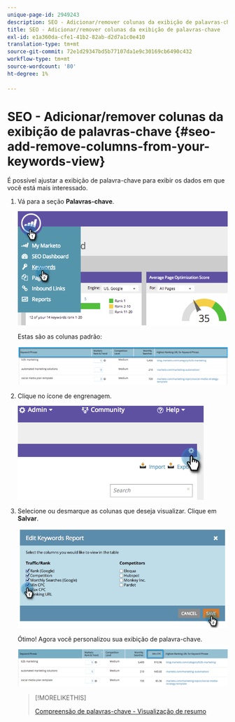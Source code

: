 ```yaml
---
unique-page-id: 2949243
description: SEO - Adicionar/remover colunas da exibição de palavras-chave - Documentos do Marketo - Documentação do produto
title: SEO - Adicionar/remover colunas da exibição de palavras-chave
exl-id: e1a360da-cfe1-41b2-82ab-d2d7a1c0e410
translation-type: tm+mt
source-git-commit: 72e1d29347bd5b77107da1e9c30169cb6490c432
workflow-type: tm+mt
source-wordcount: '80'
ht-degree: 1%

---
```


# SEO - Adicionar/remover colunas da exibição de palavras-chave {#seo-add-remove-columns-from-your-keywords-view}

É possível ajustar a exibição de palavra-chave para exibir os dados em que você está mais interessado.

1. Vá para a seção **Palavras-chave**.

   ![](assets/image2014-9-18-13-3a37-3a31.png)

   Estas são as colunas padrão:

   ![](assets/image2014-9-18-13-3a37-3a36.png)

1. Clique no ícone de engrenagem.

   ![](assets/image2014-9-18-13-3a37-3a39.png)

1. Selecione ou desmarque as colunas que deseja visualizar. Clique em **Salvar**.

   ![](assets/image2014-9-18-13-3a37-3a42.png)

   Ótimo! Agora você personalizou sua exibição de palavra-chave.

   ![](assets/image2014-9-18-13-3a37-3a46.png)

   >[!MORELIKETHIS]
   >
   >[Compreensão de palavras-chave - Visualização de resumo](/help/marketo/product-docs/additional-apps/seo/keywords/seo-understanding-keywords.md)
